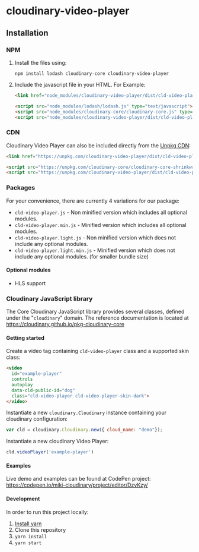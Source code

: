 # cloudinary-video-player

## Installation

### NPM
1. Install the files using:

   ```shell
   npm install lodash cloudinary-core cloudinary-video-player
   ```
1. Include the javascript file in your HTML. For Example:

   ```html
   <link href="node_modules/cloudinary-video-player/dist/cld-video-player.min.css" rel="stylesheet">

   <script src="node_modules/lodash/lodash.js" type="text/javascript"></script>
   <script src="node_modules/cloudinary-core/cloudinary-core.js" type="text/javascript"></script>
   <script src="node_modules/cloudinary-video-player/dist/cld-video-player.min.js" type="text/javascript"></script>
   ```

### CDN

Cloudinary Video Player can also be included directly from the [Unpkg CDN](https://unpkg.com/#/):

```html
<link href="https://unpkg.com/cloudinary-video-player/dist/cld-video-player.min.css" rel="stylesheet">

<script src="https://unpkg.com/cloudinary-core/cloudinary-core-shrinkwrap.min.js" type="text/javascript"></script>
<script src="https://unpkg.com/cloudinary-video-player/dist/cld-video-player.min.js" type="text/javascript"></script>
```

### Packages

For your convenience, there are currently 4 variations for our package:
- `cld-video-player.js` - Non minified version which includes all optional modules.
- `cld-video-player.min.js` - Minified version which includes all optional modules.
- `cld-video-player.light.js` - Non minified version which does not include any optional modules.
- `cld-video-player.light.min.js` - Minified version which does not include any optional modules. (for smaller bundle size)

#### Optional modules

- HLS support

### Cloudinary JavaScript library

The Core Cloudinary JavaScript library provides several classes, defined under the "`cloudinary`" domain. The reference documentation is located at https://cloudinary.github.io/pkg-cloudinary-core

#### Getting started

Create a video tag containing `cld-video-player` class and a supported skin class:
```html
<video
  id="example-player"
  controls
  autoplay
  data-cld-public-id="dog"
  class="cld-video-player cld-video-player-skin-dark">
</video>
```

Instantiate a new `cloudinary.Cloudinary` instance containing your cloudinary configuration:

```javascript
var cld = cloudinary.Cloudinary.new({ cloud_name: "demo"});
```

Instantiate a new cloudinary Video Player:
```javascript
cld.videoPlayer('example-player')
```

#### Examples
Live demo and examples can be found at CodePen project: https://codepen.io/miki-cloudinary/project/editor/DzvKzy/

#### Development
In order to run this project locally:
1. [Install yarn](https://yarnpkg.com/lang/en/docs/install/)
1. Clone this repository
1. `yarn install`
1. `yarn start`
